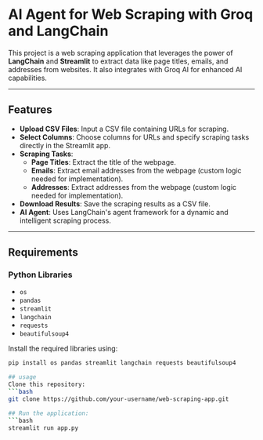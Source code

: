
# AI Agent for Web Scraping with Groq and LangChain

This project is a web scraping application that leverages the power of **LangChain** and **Streamlit** to extract data like page titles, emails, and addresses from websites. It also integrates with Groq AI for enhanced AI capabilities.

---

## Features
- **Upload CSV Files**: Input a CSV file containing URLs for scraping.
- **Select Columns**: Choose columns for URLs and specify scraping tasks directly in the Streamlit app.
- **Scraping Tasks**:
  - **Page Titles**: Extract the title of the webpage.
  - **Emails**: Extract email addresses from the webpage (custom logic needed for implementation).
  - **Addresses**: Extract addresses from the webpage (custom logic needed for implementation).
- **Download Results**: Save the scraping results as a CSV file.
- **AI Agent**: Uses LangChain's agent framework for a dynamic and intelligent scraping process.

---

## Requirements
### Python Libraries
- `os`
- `pandas`
- `streamlit`
- `langchain`
- `requests`
- `beautifulsoup4`

Install the required libraries using:
```bash
pip install os pandas streamlit langchain requests beautifulsoup4

## usage
Clone this repository:
```bash
git clone https://github.com/your-username/web-scraping-app.git

## Run the application:
```bash
streamlit run app.py





